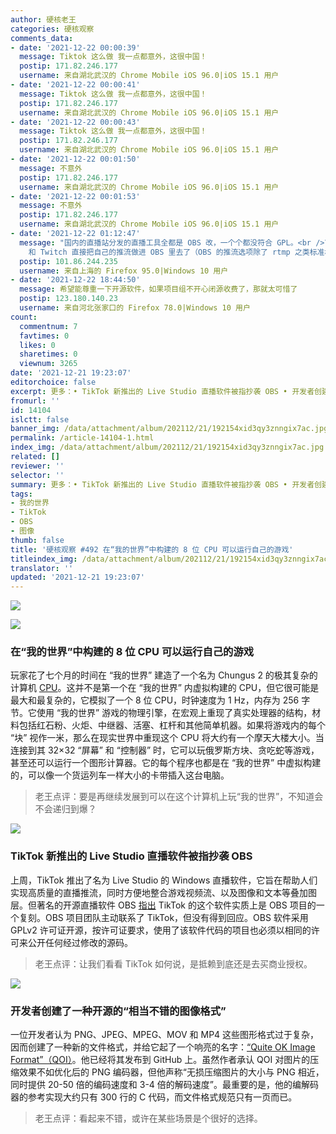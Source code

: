 ```yaml
---
author: 硬核老王
categories: 硬核观察
comments_data:
- date: '2021-12-22 00:00:39'
  message: Tiktok 这么做 我一点都意外，这很中国！
  postip: 171.82.246.177
  username: 来自湖北武汉的 Chrome Mobile iOS 96.0|iOS 15.1 用户
- date: '2021-12-22 00:00:41'
  message: Tiktok 这么做 我一点都意外，这很中国！
  postip: 171.82.246.177
  username: 来自湖北武汉的 Chrome Mobile iOS 96.0|iOS 15.1 用户
- date: '2021-12-22 00:00:43'
  message: Tiktok 这么做 我一点都意外，这很中国！
  postip: 171.82.246.177
  username: 来自湖北武汉的 Chrome Mobile iOS 96.0|iOS 15.1 用户
- date: '2021-12-22 00:01:50'
  message: 不意外
  postip: 171.82.246.177
  username: 来自湖北武汉的 Chrome Mobile iOS 96.0|iOS 15.1 用户
- date: '2021-12-22 00:01:53'
  message: 不意外
  postip: 171.82.246.177
  username: 来自湖北武汉的 Chrome Mobile iOS 96.0|iOS 15.1 用户
- date: '2021-12-22 01:12:47'
  message: "国内的直播站分发的直播工具全都是 OBS 改，一个个都没符合 GPL。<br />\r\n而且OBS没有商业授权，最高级的赞助者 Youtube
    和 Twitch 直接把自己的推流做进 OBS 里去了（OBS 的推流选项除了 rtmp 之类标准格式以外可以直接账号密码登录并直接推到 Youtube/Twitch，不需要复杂的配置也不存在意外泄漏推流密码的情况）。"
  postip: 101.86.244.235
  username: 来自上海的 Firefox 95.0|Windows 10 用户
- date: '2021-12-22 18:44:50'
  message: 希望能尊重一下开源软件，如果项目组不开心闭源收费了，那就太可惜了
  postip: 123.180.140.23
  username: 来自河北张家口的 Firefox 78.0|Windows 10 用户
count:
  commentnum: 7
  favtimes: 0
  likes: 0
  sharetimes: 0
  viewnum: 3265
date: '2021-12-21 19:23:07'
editorchoice: false
excerpt: 更多：• TikTok 新推出的 Live Studio 直播软件被指抄袭 OBS • 开发者创建了一种开源的“相当不错的图像格式”
fromurl: ''
id: 14104
islctt: false
banner_img: /data/attachment/album/202112/21/192154xid3qy3znngix7ac.jpg
permalink: /article-14104-1.html
index_img: /data/attachment/album/202112/21/192154xid3qy3znngix7ac.jpg
related: []
reviewer: ''
selector: ''
summary: 更多：• TikTok 新推出的 Live Studio 直播软件被指抄袭 OBS • 开发者创建了一种开源的“相当不错的图像格式”
tags:
- 我的世界
- TikTok
- OBS
- 图像
thumb: false
title: '硬核观察 #492 在“我的世界”中构建的 8 位 CPU 可以运行自己的游戏'
titleindex_img: /data/attachment/album/202112/21/192154xid3qy3znngix7ac.jpg
translator: ''
updated: '2021-12-21 19:23:07'
---
```


![](/data/attachment/album/202112/21/192154xid3qy3znngix7ac.jpg)


![](/data/attachment/album/202112/21/192210oii9hvsg9n2iqvik.jpg)


### 在“我的世界”中构建的 8 位 CPU 可以运行自己的游戏


玩家花了七个月的时间在 “我的世界” 建造了一个名为 Chungus 2 的极其复杂的计算机 [CPU](https://www.pcworld.com/article/559794/8-bit-computer-processor-built-in-minecraft-can-run-its-own-games.html)。这并不是第一个在 “我的世界” 内虚拟构建的 CPU，但它很可能是最大和最复杂的，它模拟了一个 8 位 CPU，时钟速度为 1 Hz，内存为 256 字节。它使用 “我的世界” 游戏的物理引擎，在宏观上重现了真实处理器的结构，材料包括红石粉、火炬、中继器、活塞、杠杆和其他简单机器。如果将游戏内的每个 “块” 视作一米，那么在现实世界中重现这个 CPU 将大约有一个摩天大楼大小。当连接到其 32×32 “屏幕” 和 “控制器” 时，它可以玩俄罗斯方块、贪吃蛇等游戏，甚至还可以运行一个图形计算器。它的每个程序也都是在 “我的世界” 中虚拟构建的，可以像一个货运列车一样大小的卡带插入这台电脑。



> 
> 老王点评：要是再继续发展到可以在这个计算机上玩“我的世界”，不知道会不会递归到爆？
> 
> 
> 


![](/data/attachment/album/202112/21/192219jpplww2whwbq3blw.jpg)


### TikTok 新推出的 Live Studio 直播软件被指抄袭 OBS


上周，TikTok 推出了名为 Live Studio 的 Windows 直播软件，它旨在帮助人们实现高质量的直播推流，同时方便地整合游戏视频流、以及图像和文本等叠加图层。但著名的开源直播软件 OBS [指出](https://www.theverge.com/2021/12/20/22847213/tiktoks-live-studio-obs-open-source-policy) TikTok 的这个软件实质上是 OBS 项目的一个复刻。OBS 项目团队主动联系了 TikTok，但没有得到回应。OBS 软件采用 GPLv2 许可证开源，按许可证要求，使用了该软件代码的项目也必须以相同的许可来公开任何经过修改的源码。



> 
> 老王点评：让我们看看 TikTok 如何说，是抵赖到底还是去买商业授权。
> 
> 
> 


![](/data/attachment/album/202112/21/192229i1zjxrt6srak0tut.jpg)


### 开发者创建了一种开源的“相当不错的图像格式”


一位开发者认为 PNG、JPEG、MPEG、MOV 和 MP4 这些图形格式过于复杂，因而创建了一种新的文件格式，并给它起了一个响亮的名字：[“Quite OK Image Format”（QOI）](https://qoiformat.org/)。他已经将其发布到 GitHub 上。虽然作者承认 QOI 对图片的压缩效果不如优化后的 PNG 编码器，但他声称“无损压缩图片的大小与 PNG 相近，同时提供 20-50 倍的编码速度和 3-4 倍的解码速度”。最重要的是，他的编解码器的参考实现大约只有 300 行的 C 代码，而文件格式规范只有一页而已。



> 
> 老王点评：看起来不错，或许在某些场景是个很好的选择。
> 
> 
>